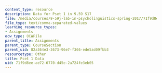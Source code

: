 ```yaml
---
content_type: resource
description: Data for Pset 1 in 9.59 S17
file: /media/courses/9-59j-lab-in-psycholinguistics-spring-2017/71f9d8eeae726770d45e2a724fe3eb05_pset_1_data.csv
file_type: text/comma-separated-values
learning_resource_types:
- Assignments
ocw_type: OCWFile
parent_title: Assignments
parent_type: CourseSection
parent_uid: 82a364e3-3673-96e7-f366-ede5ad09fbb3
resourcetype: Other
title: Pset 1 Data
uid: 71f9d8ee-ae72-6770-d45e-2a724fe3eb05
---
```

